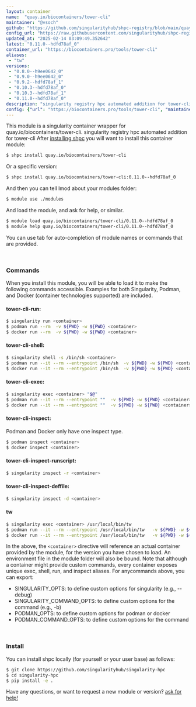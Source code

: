 ```yaml
---
layout: container
name:  "quay.io/biocontainers/tower-cli"
maintainer: "@vsoch"
github: "https://github.com/singularityhub/shpc-registry/blob/main/quay.io/biocontainers/tower-cli/container.yaml"
config_url: "https://raw.githubusercontent.com/singularityhub/shpc-registry/main/quay.io/biocontainers/tower-cli/container.yaml"
updated_at: "2025-02-14 03:09:49.352642"
latest: "0.11.0--hdfd78af_0"
container_url: "https://biocontainers.pro/tools/tower-cli"
aliases:
 - "tw"
versions:
 - "0.8.0--h9ee0642_0"
 - "0.9.0--h9ee0642_0"
 - "0.9.2--hdfd78af_1"
 - "0.10.3--hdfd78af_0"
 - "0.10.3--hdfd78af_1"
 - "0.11.0--hdfd78af_0"
description: "singularity registry hpc automated addition for tower-cli"
config: {"url": "https://biocontainers.pro/tools/tower-cli", "maintainer": "@vsoch", "description": "singularity registry hpc automated addition for tower-cli", "latest": {"0.11.0--hdfd78af_0": "sha256:1d135b2e2c1bc8026d8c3496e3fdf46fc16a29773a2fb6d777e49baab2faac67"}, "tags": {"0.8.0--h9ee0642_0": "sha256:98825f778dd02b2803950474dbe80ffb3d0da267d98f65153ff2c2019c995eec", "0.9.0--h9ee0642_0": "sha256:f1933881b602f88c6a9960f5144afeb1413f41bc165a2ccf8e6bda913d11b7e2", "0.9.2--hdfd78af_1": "sha256:642a297b4932bdddad8c07851694e575b7968d3e127703fe232f5f347ada17ae", "0.10.3--hdfd78af_0": "sha256:78d4f142382a12021bb7056d8b63bff8ecda9a36c0c499f59350defa65f152cc", "0.10.3--hdfd78af_1": "sha256:5a4cdc53794f6869e361f1819bbb443f4aa6ed4eee9ba21286ea85f43db3c166", "0.11.0--hdfd78af_0": "sha256:1d135b2e2c1bc8026d8c3496e3fdf46fc16a29773a2fb6d777e49baab2faac67"}, "docker": "quay.io/biocontainers/tower-cli", "aliases": {"tw": "/usr/local/bin/tw"}}
---
```


This module is a singularity container wrapper for quay.io/biocontainers/tower-cli.
singularity registry hpc automated addition for tower-cli
After [installing shpc](#install) you will want to install this container module:


```bash
$ shpc install quay.io/biocontainers/tower-cli
```

Or a specific version:

```bash
$ shpc install quay.io/biocontainers/tower-cli:0.11.0--hdfd78af_0
```

And then you can tell lmod about your modules folder:

```bash
$ module use ./modules
```

And load the module, and ask for help, or similar.

```bash
$ module load quay.io/biocontainers/tower-cli/0.11.0--hdfd78af_0
$ module help quay.io/biocontainers/tower-cli/0.11.0--hdfd78af_0
```

You can use tab for auto-completion of module names or commands that are provided.

<br>

### Commands

When you install this module, you will be able to load it to make the following commands accessible.
Examples for both Singularity, Podman, and Docker (container technologies supported) are included.

#### tower-cli-run:

```bash
$ singularity run <container>
$ podman run --rm  -v ${PWD} -w ${PWD} <container>
$ docker run --rm  -v ${PWD} -w ${PWD} <container>
```

#### tower-cli-shell:

```bash
$ singularity shell -s /bin/sh <container>
$ podman run --it --rm --entrypoint /bin/sh  -v ${PWD} -w ${PWD} <container>
$ docker run --it --rm --entrypoint /bin/sh  -v ${PWD} -w ${PWD} <container>
```

#### tower-cli-exec:

```bash
$ singularity exec <container> "$@"
$ podman run --it --rm --entrypoint ""  -v ${PWD} -w ${PWD} <container> "$@"
$ docker run --it --rm --entrypoint ""  -v ${PWD} -w ${PWD} <container> "$@"
```

#### tower-cli-inspect:

Podman and Docker only have one inspect type.

```bash
$ podman inspect <container>
$ docker inspect <container>
```

#### tower-cli-inspect-runscript:

```bash
$ singularity inspect -r <container>
```

#### tower-cli-inspect-deffile:

```bash
$ singularity inspect -d <container>
```


#### tw

```bash
$ singularity exec <container> /usr/local/bin/tw
$ podman run --it --rm --entrypoint /usr/local/bin/tw   -v ${PWD} -w ${PWD} <container> -c " $@"
$ docker run --it --rm --entrypoint /usr/local/bin/tw   -v ${PWD} -w ${PWD} <container> -c " $@"
```



In the above, the `<container>` directive will reference an actual container provided
by the module, for the version you have chosen to load. An environment file in the
module folder will also be bound. Note that although a container
might provide custom commands, every container exposes unique exec, shell, run, and
inspect aliases. For anycommands above, you can export:

 - SINGULARITY_OPTS: to define custom options for singularity (e.g., --debug)
 - SINGULARITY_COMMAND_OPTS: to define custom options for the command (e.g., -b)
 - PODMAN_OPTS: to define custom options for podman or docker
 - PODMAN_COMMAND_OPTS: to define custom options for the command

<br>

### Install

You can install shpc locally (for yourself or your user base) as follows:

```bash
$ git clone https://github.com/singularityhub/singularity-hpc
$ cd singularity-hpc
$ pip install -e .
```

Have any questions, or want to request a new module or version? [ask for help!](https://github.com/singularityhub/singularity-hpc/issues)
